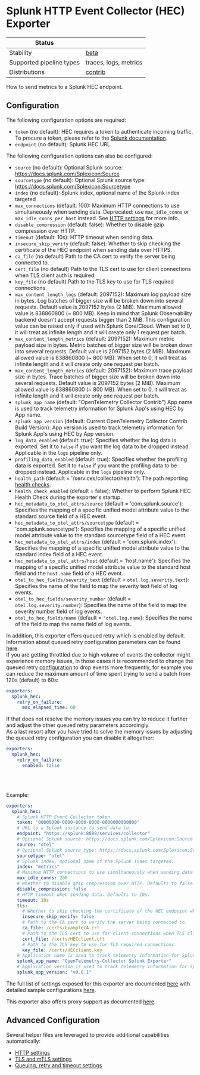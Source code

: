 # Splunk HTTP Event Collector (HEC) Exporter

| Status                   |                       |
| ------------------------ |-----------------------|
| Stability                | [beta]                |
| Supported pipeline types | traces, logs, metrics |
| Distributions            | [contrib]             |

How to send metrics to a Splunk HEC endpoint.

## Configuration

The following configuration options are required:

- `token` (no default): HEC requires a token to authenticate incoming traffic. To procure a token, please refer to the [Splunk documentation](https://docs.splunk.com/Documentation/Splunk/latest/Data/UsetheHTTPEventCollector).
- `endpoint` (no default): Splunk HEC URL.

The following configuration options can also be configured:

- `source` (no default): Optional Splunk source: https://docs.splunk.com/Splexicon:Source
- `sourcetype` (no default): Optional Splunk source type: https://docs.splunk.com/Splexicon:Sourcetype
- `index` (no default): Splunk index, optional name of the Splunk index targeted
- `max_connections` (default: 100): Maximum HTTP connections to use simultaneously when sending data. Deprecated: use `max_idle_conns` or `max_idle_conns_per_host` instead. See [HTTP settings](https://github.com/open-telemetry/opentelemetry-collector/blob/main/config/confighttp/README.md) for more info.
- `disable_compression` (default: false): Whether to disable gzip compression over HTTP.
- `timeout` (default: 10s): HTTP timeout when sending data.
- `insecure_skip_verify` (default: false): Whether to skip checking the certificate of the HEC endpoint when sending data over HTTPS.
- `ca_file` (no default) Path to the CA cert to verify the server being connected to.
- `cert_file` (no default) Path to the TLS cert to use for client connections when TLS client auth is required.
- `key_file` (no default) Path to the TLS key to use for TLS required connections.
- `max_content_length_logs` (default: 2097152): Maximum log payload size in bytes. Log batches of bigger size will be
  broken down into several requests. Default value is 2097152 bytes (2 MiB). Maximum allowed value is 838860800
  (~ 800 MB). Keep in mind that Splunk Observability backend doesn't accept requests bigger than 2 MiB. This
  configuration value can be raised only if used with Splunk Core/Cloud. When set to 0, it will treat as infinite length and it will create only 1 request per batch.
- `max_content_length_metrics` (default: 2097152): Maximum metric payload size in bytes. Metric batches of bigger size
  will be broken down into several requests. Default value is 2097152 bytes (2 MiB). Maximum allowed value is 838860800
  (~ 800 MB). When set to 0, it will treat as infinite length and it will create only one request per batch.
- `max_content_length_metrics` (default: 2097152): Maximum trace payload size in bytes. Trace batches of bigger size
  will be broken down into several requests. Default value is 2097152 bytes (2 MiB). Maximum allowed value is 838860800
  (~ 800 MB). When set to 0, it will treat as infinite length and it will create only one request per batch.
- `splunk_app_name` (default: "OpenTelemetry Collector Contrib") App name is used to track telemetry information for Splunk App's using HEC by App name.
- `splunk_app_version` (default: Current OpenTelemetry Collector Contrib Build Version): App version is used to track telemetry information for Splunk App's using HEC by App version. 
- `log_data_enabled` (default: true): Specifies whether the log data is exported. Set it to `false` if you want the log 
  data to be dropped instead. Applicable in the `logs` pipeline only.
- `profiling_data_enabled` (default: true): Specifies whether the profiling data is exported. Set it to `false` if 
  you want the profiling data to be dropped instead. Applicable in the `logs` pipeline only.
- `health_path` (default = '/services/collector/health'): The path reporting [health checks](https://docs.splunk.com/Documentation/Splunk/9.0.1/RESTREF/RESTinput#services.2Fcollector.2Fhealth).
- `health_check_enabled` (default = false): Whether to perform Splunk HEC Health Check during the exporter's startup.
- `hec_metadata_to_otel_attrs/source` (default = 'com.splunk.source'): Specifies the mapping of a specific unified model attribute value to the standard source field of a HEC event.
- `hec_metadata_to_otel_attrs/sourcetype` (default = 'com.splunk.sourcetype'): Specifies the mapping of a specific unified model attribute value to the standard sourcetype field of a HEC event.
- `hec_metadata_to_otel_attrs/index` (default = 'com.splunk.index'):  Specifies the mapping of a specific unified model attribute value to the standard index field of a HEC event.
- `hec_metadata_to_otel_attrs/host` (default = 'host.name'):  Specifies the mapping of a specific unified model attribute value to the standard host field and the `host.name` field of a HEC event.
- `otel_to_hec_fields/severity_text` (default = `otel.log.severity.text`): Specifies the name of the field to map the severity text field of log events.
- `otel_to_hec_fields/severity_number` (default = `otel.log.severity.number`): Specifies the name of the field to map the severity number field of log events.
- `otel_to_hec_fields/name` (default = `"otel.log.name`): Specifies the name of the field to map the name field of log events.

In addition, this exporter offers queued retry which is enabled by default.
Information about queued retry configuration parameters can be found
[here](https://github.com/open-telemetry/opentelemetry-collector/blob/main/exporter/exporterhelper/README.md).
<br />
If you are getting throttled due to high volume of events the collector might experience memory issues, in those cases it is recommended to change the queued retry [configuration](https://github.com/open-telemetry/opentelemetry-collector/tree/main/exporter/exporterhelper#configuration) to drop events more frequently, for example you can reduce the maximum amount of time spent trying to send a batch from 120s (default) to 60s:
```yaml
exporters:
  splunk_hec:
    retry_on_failure:
      max_elapsed_time: 60
```
If that does not resolve the memory issues you can try to reduce it further and adjust the other queued retry parameters accordingly.
<br />
As a last resort after you have tried to solve the memory issues by adjusting the queued retry configuration you can disable it altogether:

```yaml
exporters:
  splunk_hec:
    retry_on_failure:
      enabled: false
```
<br /><br />

Example:

```yaml
exporters:
  splunk_hec:
    # Splunk HTTP Event Collector token.
    token: "00000000-0000-0000-0000-0000000000000"
    # URL to a Splunk instance to send data to.
    endpoint: "https://splunk:8088/services/collector"
    # Optional Splunk source: https://docs.splunk.com/Splexicon:Source
    source: "otel"
    # Optional Splunk source type: https://docs.splunk.com/Splexicon:Sourcetype
    sourcetype: "otel"
    # Splunk index, optional name of the Splunk index targeted.
    index: "metrics"
    # Maximum HTTP connections to use simultaneously when sending data. Defaults to 100.
    max_idle_conns: 200
    # Whether to disable gzip compression over HTTP. Defaults to false.
    disable_compression: false
    # HTTP timeout when sending data. Defaults to 10s.
    timeout: 10s
    tls:
      # Whether to skip checking the certificate of the HEC endpoint when sending data over HTTPS. Defaults to false.
      insecure_skip_verify: false
      # Path to the CA cert to verify the server being connected to.
      ca_file: /certs/ExampleCA.crt
      # Path to the TLS cert to use for client connections when TLS client auth is required.
      cert_file: /certs/HECclient.crt
      # Path to the TLS key to use for TLS required connections.
      key_file: /certs/HECclient.key
    # Application name is used to track telemetry information for Splunk App's using HEC by App name.
    splunk_app_name: "OpenTelemetry-Collector Splunk Exporter"
    # Application version is used to track telemetry information for Splunk App's using HEC by App version.
    splunk_app_version: "v0.0.1"
```

The full list of settings exposed for this exporter are documented [here](config.go)
with detailed sample configurations [here](testdata/config.yaml).

This exporter also offers proxy support as documented
[here](https://github.com/open-telemetry/opentelemetry-collector/tree/main/exporter#proxy-support).

## Advanced Configuration

Several helper files are leveraged to provide additional capabilities automatically:

- [HTTP settings](https://github.com/open-telemetry/opentelemetry-collector/blob/main/config/confighttp/README.md)
- [TLS and mTLS settings](https://github.com/open-telemetry/opentelemetry-collector/blob/main/config/configtls/README.md)
- [Queuing, retry and timeout settings](https://github.com/open-telemetry/opentelemetry-collector/blob/main/exporter/exporterhelper/README.md)

[beta]:https://github.com/open-telemetry/opentelemetry-collector#beta
[contrib]:https://github.com/open-telemetry/opentelemetry-collector-releases/tree/main/distributions/otelcol-contrib
